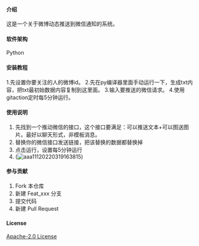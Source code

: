 #### 介绍
这是一个关于微博动态推送到微信通知的系统。

#### 软件架构
Python


#### 安装教程

1.先设置你要关注的人的微博id。
2.先在py编译器里面手动运行一下，生成txt内容，把txt最初始数据内容复制到这里面。 
3.输入要推送的微信请求。
4.使用gitaction定时每5分钟运行。
#### 使用说明

1. 先找到一个推动微信的接口，这个接口要满足：可以推送文本+可以图送图片。最好以聊天形式，非模板消息。
2. 替换你的微信接口发送链接，把该替换的数据都替换掉
3. 点击运行，设置每5分钟运行
4. (![aaa11120220319163815](https://user-images.githubusercontent.com/26820680/159114136-9357cd59-9e0c-47b9-bcbe-50b93c4d2a19.png))


#### 参与贡献

1. Fork 本仓库
2. 新建 Feat_xxx 分支
3. 提交代码
4. 新建 Pull Request
#### License
[Apache-2.0 License](https://github.com/liurenjie520/weibo_dynamic_push/blob/main/LICENSE)
